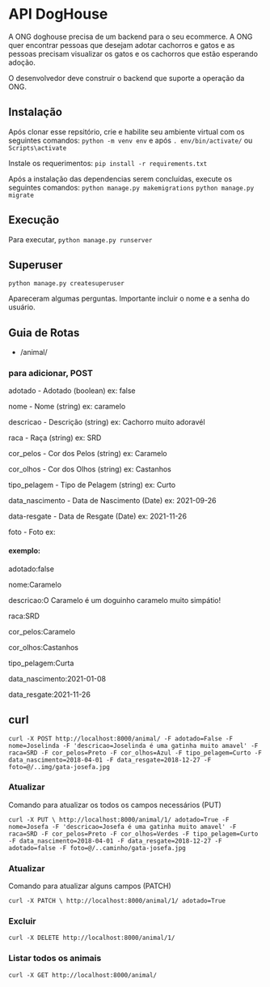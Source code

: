 # API DogHouse 

A ONG doghouse precisa de um backend para o seu ecommerce. A ONG quer encontrar pessoas que desejam adotar cachorros e gatos e as pessoas precisam visualizar os gatos e os cachorros que estão esperando adoção.

O desenvolvedor deve construir o backend que suporte a operação da ONG.


## Instalação

Após clonar esse repsitório, crie e habilite seu ambiente virtual com os seguintes comandos:
`python -m venv env` e após `. env/bin/activate/` ou `Scripts\activate`

Instale os requerimentos:
`pip install -r requirements.txt`

Após a instalação das dependencias serem concluídas, execute os seguintes comandos:
`python manage.py makemigrations`
`python manage.py migrate`

## Execução

Para executar, `python manage.py runserver`

## Superuser

`python manage.py createsuperuser`


Apareceram algumas perguntas.
Importante incluir o nome e a senha do usuário.

## Guia de Rotas

- /animal/

### para adicionar, POST

adotado - Adotado (boolean) ex: false

nome - Nome (string) ex: caramelo

descricao - Descrição (string) ex: Cachorro muito adoravél

raca - Raça (string) ex: SRD

cor_pelos - Cor dos Pelos (string) ex: Caramelo

cor_olhos - Cor dos Olhos (string) ex: Castanhos

tipo_pelagem - Tipo de Pelagem (string) ex: Curto

data_nascimento - Data de Nascimento (Date) ex: 2021-09-26

data-resgate - Data de Resgate (Date) ex: 2021-11-26

foto - Foto ex: 


#### exemplo:

adotado:false

nome:Caramelo

descricao:O Caramelo é um doguinho caramelo muito simpátio!

raca:SRD

cor_pelos:Caramelo

cor_olhos:Castanhos

tipo_pelagem:Curta

data_nascimento:2021-01-08

data_resgate:2021-11-26


## curl

`curl -X POST http://localhost:8000/animal/ -F adotado=False -F nome=Joselinda -F 'descricao=Joselinda é uma gatinha muito amavel' -F raca=SRD -F cor_pelos=Preto -F cor_olhos=Azul -F tipo_pelagem=Curto -F data_nascimento=2018-04-01 -F data_resgate=2018-12-27 -F foto=@/..img/gata-josefa.jpg`


### Atualizar
Comando para atualizar os todos os campos necessários (PUT)

`curl -X PUT \
  http://localhost:8000/animal/1/ adotado=True -F nome=Josefa -F 'descricao=Josefa é uma gatinha muito amavel' -F raca=SRD -F cor_pelos=Preto -F cor_olhos=Verdes -F tipo_pelagem=Curto -F data_nascimento=2018-04-01 -F data_resgate=2018-12-27 -F adotado=false -F foto=@/..caminho/gata-josefa.jpg`


### Atualizar
Comando para atualizar alguns campos (PATCH)

`curl -X PATCH \
  http://localhost:8000/animal/1/ adotado=True`


### Excluir

`curl -X DELETE http://localhost:8000/animal/1/`


### Listar todos os animais

`curl -X GET http://localhost:8000/animal/`
